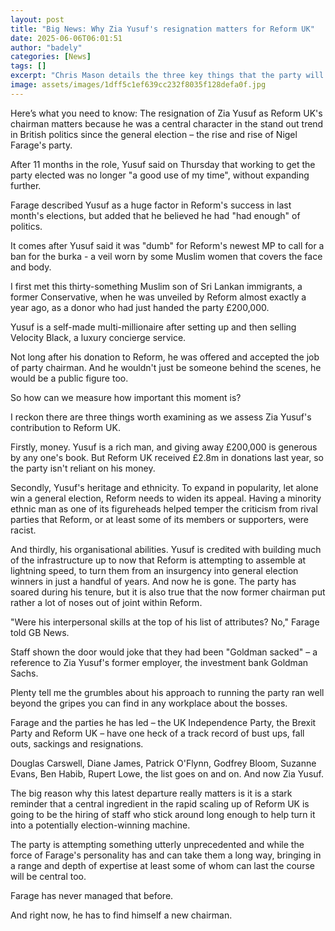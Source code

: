 ```yaml
---
layout: post
title: "Big News: Why Zia Yusuf's resignation matters for Reform UK"
date: 2025-06-06T06:01:51
author: "badely"
categories: [News]
tags: []
excerpt: "Chris Mason details the three key things that the party will lack without its former chair."
image: assets/images/1dff5c1ef639cc232f8035f128defa0f.jpg
---
```


Here’s what you need to know: The resignation of Zia Yusuf as Reform UK's chairman matters because he was a central character in the stand out trend in British politics since the general election – the rise and rise of Nigel Farage's party.

After 11 months in the role, Yusuf said on Thursday that working to get the party elected was no longer "a good use of my time", without expanding further.

Farage described Yusuf as a huge factor in Reform's success in last month's elections, but added that he believed he had "had enough" of politics.

It comes after Yusuf said it was "dumb" for Reform's newest MP to call for a ban for the burka - a veil worn by some Muslim women that covers the face and body.

I first met this thirty-something Muslim son of Sri Lankan immigrants, a former Conservative, when he was unveiled by Reform almost exactly a year ago, as a donor who had just handed the party £200,000.

Yusuf is a self-made multi-millionaire after setting up and then selling Velocity Black, a luxury concierge service.

Not long after his donation to Reform, he was offered and accepted the job of party chairman. And he wouldn't just be someone behind the scenes, he would be a public figure too.

So how can we measure how important this moment is?

I reckon there are three things worth examining as we assess Zia Yusuf's contribution to Reform UK.

Firstly, money. Yusuf is a rich man, and giving away £200,000 is generous by any one's book. But Reform UK received £2.8m in donations last year, so the party isn't reliant on his money.

Secondly, Yusuf's heritage and ethnicity. To expand in popularity, let alone win a general election, Reform needs to widen its appeal. Having a minority ethnic man as one of its figureheads helped temper the criticism from rival parties that Reform, or at least some of its members or supporters, were racist.

And thirdly, his organisational abilities. Yusuf is credited with building much of the infrastructure up to now that Reform is attempting to assemble at lightning speed, to turn them from an insurgency into general election winners in just a handful of years. And now he is gone. The party has soared during his tenure, but it is also true that the now former chairman put rather a lot of noses out of joint within Reform.

"Were his interpersonal skills at the top of his list of attributes? No," Farage told GB News.

Staff shown the door would joke that they had been "Goldman sacked" – a reference to Zia Yusuf's former employer, the investment bank Goldman Sachs.

Plenty tell me the grumbles about his approach to running the party ran well beyond the gripes you can find in any workplace about the bosses.

Farage and the parties he has led – the UK Independence Party, the Brexit Party and Reform UK – have one heck of a track record of bust ups, fall outs, sackings and resignations.

Douglas Carswell, Diane James, Patrick O'Flynn, Godfrey Bloom, Suzanne Evans, Ben Habib, Rupert Lowe, the list goes on and on. And now Zia Yusuf.

The big reason why this latest departure really matters is it is a stark reminder that a central ingredient in the rapid scaling up of Reform UK is going to be the hiring of staff who stick around long enough to help turn it into a potentially election-winning machine.

The party is attempting something utterly unprecedented and while the force of Farage's personality has and can take them a long way, bringing in a range and depth of expertise at least some of whom can last the course will be central too.

Farage has never managed that before.

And right now, he has to find himself a new chairman.

